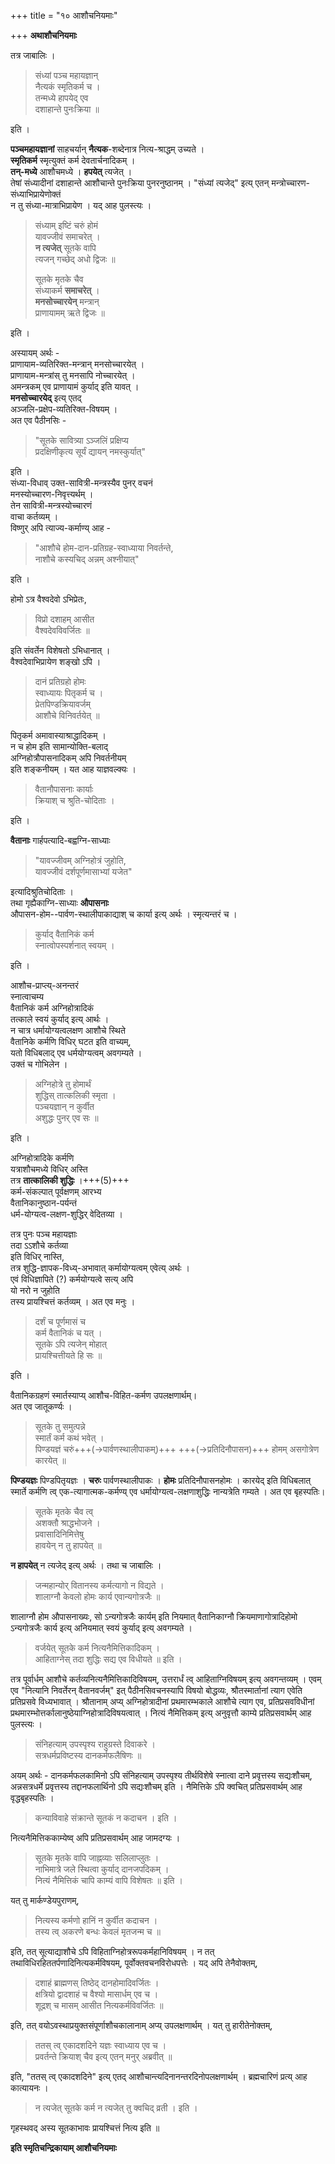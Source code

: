 +++
title = "१० आशौचनियमाः"

+++
**अथाशौचनियमाः**

तत्र जाबालिः ।

> संध्यां पञ्च महायज्ञान्  
> नैत्यकं स्मृतिकर्म च ।  
> तन्मध्ये हापयेद् एव  
> दशाहान्ते पुनःक्रिया ॥ 

इति ।

**पञ्चमहायज्ञानां** साहचर्यान् **नैत्यक**-शब्देनात्र नित्य-श्राद्धम् उच्यते ।  
**स्मृतिकर्म** स्मृत्युक्तं कर्म देवतार्चनादिकम् ।  
**तन्-मध्ये** आशौचमध्ये । **हपयेत्** त्यजेत् ।  
तेषां संध्यादीनां दशाहान्ते आशौचान्ते पुनःक्रिया पुनरनुष्ठानम् । "संध्यां त्यजेद्" इत्य् एतन् मन्त्रोच्चारण-संध्याभिप्रायेणोक्तं  
न तु संध्या-मात्राभिप्रायेण । यद् आह पुलस्त्यः ।

> संध्याम् इष्टिं चरुं होमं  
> यावज्जीवं समाचरेत् ।  
> **न त्यजेत्** सूतके वापि  
> त्यजन् गच्छेद् अधो द्विजः ॥  
> 
> सूतके मृतके चैव  
> संध्याकर्म **समाचरेत्** ।  
> **मनसोच्चारयेन्** मन्त्रान्  
> प्राणायामम् ऋते द्विजः ॥ 

इति ।

अस्यायम् अर्थः -  
प्राणायाम-व्यतिरिक्त-मन्त्रान् मनसोच्चारयेत् ।  
प्राणायाम-मन्त्रांस् तु मनसापि नोच्चारयेत् ।  
अमन्त्रकम् एव प्राणायामं कुर्याद् इति यावत् ।  
**मनसोच्चारयेद्** इत्य् एतद्  
अञ्जलि-प्रक्षेप-व्यतिरिक्त-विषयम् ।  
अत एव पैठीनसिः -  

> "सूतके सावित्र्या ऽञ्जलिं प्रक्षिप्य  
> प्रदक्षिणीकृत्य सूर्यं द्यायन् नमस्कुर्यात्" 

इति ।  
संध्या-विधाव् उक्त-सावित्री-मन्त्रस्यैव पुनर् वचनं  
मनस्योच्चारण-निवृत्त्यर्थम् ।  
तेन सावित्री-मन्त्रस्योच्चारणं  
वाचा कर्तव्यम् ।  
विष्णुर् अपि त्याज्य-कर्माण्य् आह -  

> "आशौचे होम-दान-प्रतिग्रह-स्वाध्याया निवर्तन्ते,  
नाशौचे कस्यचिद् अन्नम् अश्नीयात्" 

इति । 

होमो ऽत्र वैश्वदेवो ऽभिप्रेतः,

> विप्रो दशाहम् आसीत  
वैश्वदेवविवर्जितः ॥

इति संवर्तेन विशेषतो ऽभिधानात् ।  
वैश्वदेवाभिप्रायेण शङ्खो ऽपि ।

> दानं प्रतिग्रहो होमः  
स्वाध्यायः पितृकर्म च ।  
प्रेतपिण्डक्रियावर्जम्  
आशौचे विनिवर्तयेत् ॥

पितृकर्म अमावास्याश्राद्धादिकम् ।  
न च होम इति सामान्योक्ति-बलाद्  
अग्निहोत्रौपासनादिकम् अपि निवर्तनीयम्  
इति शङ्कनीयम् । यत आह याज्ञवल्क्यः ।

> वैतानौपासनाः कार्याः  
> क्रियाश् च श्रुति-चोदिताः । 

इति ।

**वैतानाः** गार्हपत्यादि-बह्वग्नि-साध्याः  

> "यावज्जीवम् अग्निहोत्रं जुहोति,  
यावज्जीवं दर्शपूर्णमासाभ्यां यजेत" 

इत्यादिश्रुतिचोदिताः ।  
तथा गृह्यैकाग्नि-साध्याः **औपासनाः**  
औपासन-होम--पार्वण-स्थालीपाकाद्याश् च कार्या इत्य् अर्थः । स्मृत्यन्तरं च ।

> कुर्याद् वैतानिकं कर्म  
> स्नात्वोपस्पर्शनात् स्वयम् । 

इति ।

आशौच-प्राप्त्य्-अनन्तरं  
स्नात्वाचम्य  
वैतानिकं कर्म अग्निहोत्रादिकं  
तत्काले स्वयं कुर्याद् इत्य् आर्थः ।  
न चात्र धर्मायोग्यत्वलक्षण आशौचे स्थिते  
वैतानिके कर्मणि विधिर् घटत इति वाच्यम्,  
यतो विधिबलाद् एव धर्मयोग्यत्वम् अवगम्यते ।  
उक्तं च गोभिलेन ।

> अग्निहोत्रे तु होमार्थं  
शुद्धिस् तात्कलिकी स्मृता ।  
पञ्चयज्ञान् न कुर्वीत  
अशुद्धः पुनर् एव सः ॥ 

इति ।

अग्निहोत्रादिके कर्मणि  
यत्राशौचमध्ये विधिर् अस्ति  
तत्र **तात्कालिकी शुद्धिः** ।+++(5)+++  
कर्म-संकल्पात् पूर्वक्षणम् आरभ्य  
वैतानिकानुष्ठान-पर्यन्तं  
धर्म-योग्यत्व-लक्षण-शुद्धिर् वेदितव्या ।  

तत्र पुनः पञ्च महायज्ञाः  
तदा ऽऽशौचे कर्तव्या  
इति विधिर् नास्ति,  
तत्र शुद्धि-ज्ञापक-विध्य्-अभावात् कर्मायोग्यत्वम् एवेत्य् अर्थः ।  
एवं विधिज्ञापिते (?) कर्मयोग्यत्वे सत्य् अपि  
यो नरो न जुहोति  
तस्य प्रायश्चित्तं कर्तव्यम् । अत एव मनुः ।

> दर्शं च पूर्णमासं च  
> कर्म वैतानिकं च यत् ।  
> सूतके ऽपि त्यजेन् मोहात्  
> प्रायश्चित्तीयते हि सः ॥ 

इति ।

वैतानिकग्रहणं स्मार्तस्याप्य् आशौच-विहित-कर्मण उपलक्षणार्थम्।  
अत एव जातूकर्ण्यः ।

> सूतके तु समुत्पन्ने  
> स्मार्तं कर्म कथं भवेत् ।  
> पिण्डयज्ञं चरुं+++(→पार्वणस्थालीपाकम्)+++ +++(→प्रतिदिनौपासन)+++  होमम् 
> असगोत्रेण कारयेत् ॥

**पिण्डयज्ञः** पिण्डपितृयज्ञः । **चरुः** पार्वणस्थालीपाकः । **होमः** प्रतिदिनौपासनहोमः । कारयेद् इति विधिबलात् स्मार्ते कर्मणि त्व् एक-त्यागात्मक-कर्मण्य् एव धर्मायोग्यत्व-लक्षणाशुद्धिः नान्यत्रेति गम्यते । अत एव बृहस्पतिः।

> सूतके मृतके चैव त्व्  
> अशक्तौ श्राद्धभोजने ।  
> प्रवासादिनिमित्तेषु  
> हावयेन् न तु हापयेत् ॥

**न हापयेत्** न त्यजेद् इत्य् अर्थः । तथा च जाबालिः ।

> जन्महान्योर् वितानस्य कर्मत्यागो न विद्यते ।  
> शालाग्नौ केवलो होमः कार्य एवान्यगोत्रजैः ॥

शालाग्नौ होम औपासनाख्यः, सो ऽन्यगोत्रजैः कार्यम् इति नियमात् वैतानिकाग्नौ क्रियमाणागोत्रादिहोमो ऽन्यगोत्रजैः कार्य इत्य् अनियमात् स्वयं कुर्याद् इत्य् अवगम्यते ।

> वर्जयेत् सूतके कर्म नित्यनैमित्तिकादिकम् ।  
> आहिताग्नेस् तदा शुद्धिः सद्य एव विधीयते ॥ इति ।

तत्र पूर्वार्धम् आशौचे कर्तव्यनित्यनैमित्तिकादिविषयम्, उत्तरार्धं त्व् आहिताग्निविषयम् इत्य् अवगन्तव्यम् । एवम् एव "नित्यानि निवर्तेरन् वैतानवर्जम्" इत् पैठीनसिवचनस्यापि विषयो बोद्धव्यः, श्रौतस्मार्तानां त्याग एवेति प्रतिप्रसवे विध्यभावात् । श्रौतानाम् अप्य् अग्निहोत्रादीनां प्रथमारम्भकाले आशौचे त्याग एव, प्रतिप्रसवविधीनां प्रथमारम्भोत्तर्कालानुष्ठेयाग्निहोत्रादिविषयत्वात् । नित्यं नैमित्तिकम् इत्य् अनुवृत्तौ काम्ये प्रतिप्रसवार्थम् आह पुलस्त्यः ।

> संनिहत्याम् उपस्पृश्य राहुग्रस्ते दिवाकरे ।  
> सत्रधर्मप्रविष्टस्य दानकर्मफलैषिणः ॥

अयम् अर्थः -  दानकर्मफलकामिनो ऽपि संनिहत्याम् उपस्पृश्य तीर्थविशेषे स्नात्वा दाने प्रवृत्तस्य सद्यःशौचम्, अन्नसत्रधर्मे प्रवृत्तस्य तद्दानफलार्थिनो ऽपि सद्यःशौचम् इति । नैमित्तिके ऽपि क्वचित् प्रतिप्रसवार्थम् आह वृद्धबृहस्पतिः ।

> कन्याविवाहे संक्रान्ते सूतकं न कदाचन । इति ।

नित्यनैमित्तिककाम्येष्व् अपि प्रतिप्रसवार्थम् आह जामदग्यः ।

> सूतके मृतके वापि जाह्नव्याः सलिलाप्लुतः ।  
> नाभिमात्रे जले स्थित्वा कुर्याद् दानजपदिकम् ।  
> नित्यं नैमित्तिकं चापि काम्यं वापि विशेषतः ॥ इति ।

यत् तु मार्कण्डेयपुराणम्,

> नित्यस्य कर्मणो हानिं न कुर्वीत कदाचन ।  
> तस्य त्व् अकरणे बन्धः केवलं मृतजन्म च ॥

इति, तत् सूत्याद्याशौचे ऽपि विहिताग्निहोत्ररूपकर्महानिविषयम् । न तत् तथाविधिरहिततर्पणादिनित्यकर्मविषयम्, पूर्वोक्तवचनविरोधपत्तेः । यद् अपि तेनैवोक्तम्,

> दशाहं ब्राह्मणस् तिष्ठेद् दानहोमादिवर्जितः ।  
> क्षत्रियो द्वादशाहं च वैश्यो मासार्धम् एव च ।  
> शूद्रश् च मासम् आसीत नित्यकर्मविवर्जितः ॥

इति, तत् वयोऽवस्थाप्रयुक्तसंपूर्णाशौचकालानाम् अप्य् उपलक्षणार्थम् । यत् तु हारीतेनोक्तम्,

> ततस् त्व् एकादशदिने यज्ञः स्वाध्याय एव च ।  
> प्रवर्तन्ते क्रियाश् चैव इत्य् एतन् मनुर् अब्रवीत् ॥

इति, "ततस् त्व् एकादशदिने" इत्य् एतद् आशौचान्त्यदिनानन्तरदिनोपलक्षणार्थम् । ब्रह्मचारिणं प्रत्य् आह कात्यायनः ।

> न त्यजेत् सूतके कर्म न त्यजेत् तु क्वचिद् व्रती । इति ।

गृहस्थवद् अस्य सूतकाभावः प्रायश्चित्तं नित्य इति ॥

**इति स्मृतिचन्द्रिकायाम् आशौचनियमाः**
